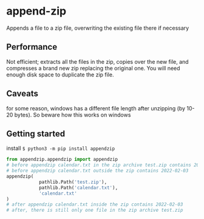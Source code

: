 # append-zip

Appends a file to a zip file, overwriting the existing file there if necessary

## Performance
Not efficient; extracts all the files in the zip, copies over the new file, and compresses a brand new zip replacing the original one. You will need enough disk space to duplicate the zip file.

## Caveats
for some reason, windows has a different file length after unzipping (by 10-20 bytes). So beware how this works on windows

## Getting started

install
`$ python3 -m pip install appendzip`

```py
from appendzip.appendzip import appendzip
# before appendzip calendar.txt in the zip archive test.zip contains 2021-01-02
# before appendzip calendar.txt outside the zip contains 2022-02-03
appendzip(
            pathlib.Path('test.zip'),
            pathlib.Path('calendar.txt'),
            'calendar.txt'
)
# after appendzip calendar.txt inside the zip contains 2022-02-03
# after, there is still only one file in the zip archive test.zip
```
